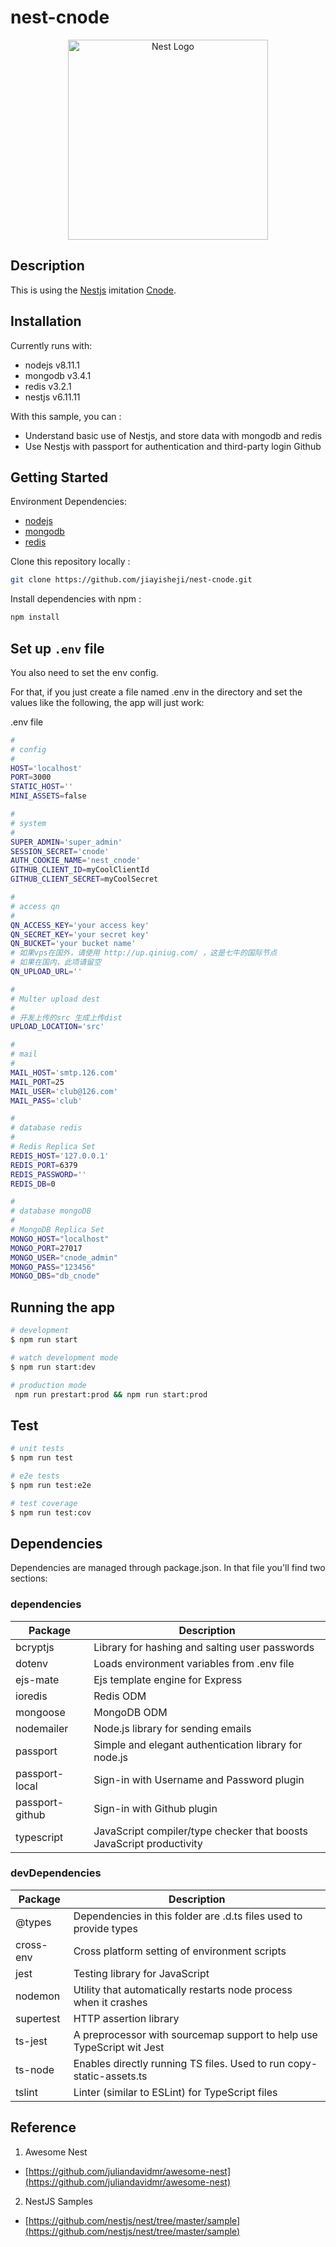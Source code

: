 # nest-cnode

<p align="center">
  <a href="http://nestjs.com/" target="blank"><img src="https://nestjs.com/img/logo_text.svg" width="320" alt="Nest Logo" /></a>
</p>

## Description

This is using the [Nestjs](https://github.com/nestjs/nest) imitation [Cnode](https://cnodejs.org).

## Installation

Currently runs with:

- nodejs v8.11.1
- mongodb v3.4.1
- redis v3.2.1
- nestjs v6.11.11

With this sample, you can :

- Understand basic use of Nestjs, and store data with mongodb and redis
- Use Nestjs with passport for authentication and third-party login Github

## Getting Started

Environment Dependencies:

- [nodejs](http://nodejs.cn/)
- [mongodb](https://www.mongodb.com/)
- [redis](https://redis.io/)

Clone this repository locally :

```bash
git clone https://github.com/jiayisheji/nest-cnode.git
```

Install dependencies with npm :

```bash
npm install
```

## Set up `.env` file

You also need to set the env config.

For that, if you just create a file named .env in the directory and set the values like the following, the app will just work:

.env file

```bash
#
# config
#
HOST='localhost'
PORT=3000
STATIC_HOST=''
MINI_ASSETS=false

#
# system
#
SUPER_ADMIN='super_admin'
SESSION_SECRET='cnode'
AUTH_COOKIE_NAME='nest_cnode'
GITHUB_CLIENT_ID=myCoolClientId
GITHUB_CLIENT_SECRET=myCoolSecret

#
# access qn
#
QN_ACCESS_KEY='your access key'
QN_SECRET_KEY='your secret key'
QN_BUCKET='your bucket name'
# 如果vps在国外，请使用 http://up.qiniug.com/ ，这是七牛的国际节点
# 如果在国内，此项请留空
QN_UPLOAD_URL=''

#
# Multer upload dest
#
# 开发上传的src 生成上传dist
UPLOAD_LOCATION='src'

#
# mail
#
MAIL_HOST='smtp.126.com'
MAIL_PORT=25
MAIL_USER='club@126.com'
MAIL_PASS='club'

#
# database redis
#
# Redis Replica Set
REDIS_HOST='127.0.0.1'
REDIS_PORT=6379
REDIS_PASSWORD=''
REDIS_DB=0

#
# database mongoDB
#
# MongoDB Replica Set
MONGO_HOST="localhost"
MONGO_PORT=27017
MONGO_USER="cnode_admin"
MONGO_PASS="123456"
MONGO_DBS="db_cnode"
```

## Running the app

```bash
# development
$ npm run start

# watch development mode
$ npm run start:dev

# production mode
 npm run prestart:prod && npm run start:prod
```

## Test

```bash
# unit tests
$ npm run test

# e2e tests
$ npm run test:e2e

# test coverage
$ npm run test:cov
```

## Dependencies

Dependencies are managed through package.json. In that file you'll find two sections:

### dependencies

| Package         | Description                                                          |
| --------------- | -------------------------------------------------------------------- |
| bcryptjs        | Library for hashing and salting user passwords                       |
| dotenv          | Loads environment variables from .env file                           |
| ejs-mate        | Ejs template engine for Express                                      |
| ioredis         | Redis ODM                                                            |
| mongoose        | MongoDB ODM                                                          |
| nodemailer      | Node.js library for sending emails                                   |
| passport        | Simple and elegant authentication library for node.js                |
| passport-local  | Sign-in with Username and Password plugin                            |
| passport-github | Sign-in with Github plugin                                           |
| typescript      | JavaScript compiler/type checker that boosts JavaScript productivity |

### devDependencies

| Package   | Description                                                           |
| --------- | --------------------------------------------------------------------- |
| @types    | Dependencies in this folder are .d.ts files used to provide types     |
| cross-env | Cross platform setting of environment scripts                         |
| jest      | Testing library for JavaScript                                        |
| nodemon   | Utility that automatically restarts node process when it crashes      |
| supertest | HTTP assertion library                                                |
| ts-jest   | A preprocessor with sourcemap support to help use TypeScript wit Jest |
| ts-node   | Enables directly running TS files. Used to run copy-static-assets.ts  |
| tslint    | Linter (similar to ESLint) for TypeScript files                       |

## Reference

1.  Awesome Nest

- [https://github.com/juliandavidmr/awesome-nest](https://github.com/juliandavidmr/awesome-nest)

2.  NestJS Samples

- [https://github.com/nestjs/nest/tree/master/sample](https://github.com/nestjs/nest/tree/master/sample)

